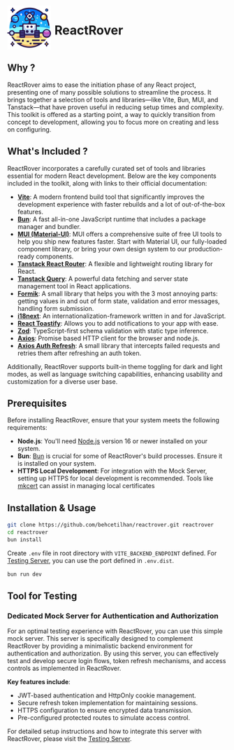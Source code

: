 

<div style="display: flex; gap: 8px">
 <img src="/public/rrLogo.png" alt="ReactRover Logo" width=100>

# ReactRover
</div>

## Why ?

ReactRover aims to ease the initiation phase of any React project, presenting one of many possible solutions to streamline the process. It brings together a selection of tools and libraries—like Vite, Bun, MUI, and Tanstack—that have proven useful in reducing setup times and complexity. This toolkit is offered as a starting point, a way to quickly transition from concept to development, allowing you to focus more on creating and less on configuring.


## What's Included ?

ReactRover incorporates a carefully curated set of tools and libraries essential for modern React development. Below are the key components included in the toolkit, along with links to their official documentation:

- **[Vite](https://vitejs.dev/)**: A modern frontend build tool that significantly improves the development experience with faster rebuilds and a lot of out-of-the-box features.
- **[Bun](https://bun.sh/)**: A fast all-in-one JavaScript runtime that includes a package manager and bundler.
- **[MUI (Material-UI)](https://mui.com/)**: MUI offers a comprehensive suite of free UI tools to help you ship new features faster. Start with Material UI, our fully-loaded component library, or bring your own design system to our production-ready components.
- **[Tanstack React Router](https://tanstack.com/router/latest)**: A flexible and lightweight routing library for React.
- **[Tanstack Query](https://tanstack.com/query/latest)**: A powerful data fetching and server state management tool in React applications.
- **[Formik](https://formik.org/)**: A small library that helps you with the 3 most annoying parts: getting values in and out of form state, validation and error messages, handling form submission.
- **[i18next](https://www.i18next.com/)**: An internationalization-framework written in and for JavaScript.
- **[React Toastify](https://fkhadra.github.io/react-toastify/)**: Allows you to add notifications to your app with ease.
- **[Zod](https://zod.dev/)**: TypeScript-first schema validation with static type inference.
- **[Axios](https://axios-http.com/)**: Promise based HTTP client for the browser and node.js.
- **[Axios Auth Refresh](https://www.npmjs.com/package/axios-auth-refresh)**: A small library that intercepts failed requests and retries them after refreshing an auth token.


Additionally, ReactRover supports built-in theme toggling for dark and light modes, as well as language switching capabilities, enhancing usability and customization for a diverse user base.


## Prerequisites

Before installing ReactRover, ensure that your system meets the following requirements:
- **Node.js**: You'll need [Node.js](https://nodejs.org/) version 16 or newer installed on your system.
- **Bun**: [Bun](https://bun.sh/) is crucial for some of ReactRover's build processes. Ensure it is installed on your system.
- **HTTPS Local Development**: For integration with the Mock Server, setting up HTTPS for local development is recommended. Tools like [mkcert](https://github.com/FiloSottile/mkcert) can assist in managing local certificates

## Installation & Usage

```sh
git clone https://github.com/behcetilhan/reactrover.git reactrover
cd reactrover
bun install
```

Create `.env` file in root directory with `VITE_BACKEND_ENDPOINT` defined. For [Testing Server](https://github.com/behcetilhan/mock-auth), you can use the port defined in `.env.dist`. 

```sh
bun run dev
```

## Tool for Testing

### Dedicated Mock Server for Authentication and Authorization

For an optimal testing experience with ReactRover, you can use this simple mock server. This server is specifically designed to complement ReactRover by providing a minimalistic backend environment for authentication and authorization. By using this server, you can effectively test and develop secure login flows, token refresh mechanisms, and access controls as implemented in ReactRover.

**Key features include**:
- JWT-based authentication and HttpOnly cookie management.
- Secure refresh token implementation for maintaining sessions.
- HTTPS configuration to ensure encrypted data transmission.
- Pre-configured protected routes to simulate access control.

For detailed setup instructions and how to integrate this server with ReactRover, please visit the [Testing Server](https://github.com/behcetilhan/mock-auth).
